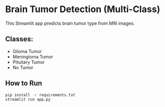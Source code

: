 # Brain Tumor Detection (Multi-Class)

This Streamlit app predicts brain tumor type from MRI images.

## Classes:
- Glioma Tumor
- Meningioma Tumor
- Pituitary Tumor
- No Tumor

## How to Run

```bash
pip install -r requirements.txt
streamlit run app.py
